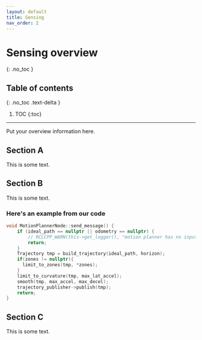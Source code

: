 ```yaml
---
layout: default
title: Sensing
nav_order: 2
---
```


# Sensing overview
{: .no_toc }

## Table of contents
{: .no_toc .text-delta }

1. TOC
{:toc}

---

Put your overview information here.

## Section A
This is some text.

## Section B
This is some text.

### Here's an example from our code
```cpp
void MotionPlannerNode::send_message() {
    if (ideal_path == nullptr || odometry == nullptr) {
        // RCLCPP_WARN(this->get_logger(), "motion planner has no input path, skipping...");
        return;
    }
    Trajectory tmp = build_trajectory(ideal_path, horizon);
    if(zones != nullptr){
      limit_to_zones(tmp, *zones);
    }
    limit_to_curvature(tmp, max_lat_accel);
    smooth(tmp, max_accel, max_decel);
    trajectory_publisher->publish(tmp);
    return;
}
```

## Section C
This is some text.
